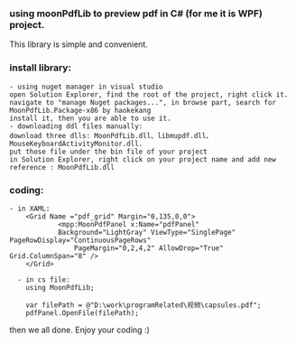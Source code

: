 ### using moonPdfLib to preview pdf in C# (for me it is WPF) project. 

This library is simple and convenient. 
### install library: 
	- using nuget manager in visual studio
	open Solution Explorer, find the root of the project, right click it. 
	navigate to "manage Nuget packages...", in browse part, search for MoonPdfLib.Package-x86 by haokekang
	install it, then you are able to use it.
	- downloading ddl files manually:
	download three dlls: MoonPdfLib.dll、libmupdf.dll、MouseKeyboardActivityMonitor.dll. 
	put those file under the bin file of your project
	in Solution Explorer, right click on your project name and add new reference : MoonPdfLib.dll
### coding:
  	- in XAML: 
	    <Grid Name ="pdf_grid" Margin="0,135,0,0">
	            <mpp:MoonPdfPanel x:Name="pdfPanel" 
	            Background="LightGray" ViewType="SinglePage"  PageRowDisplay="ContinuousPageRows"
	                PageMargin="0,2,4,2" AllowDrop="True" Grid.ColumnSpan="8" />
	    </Grid>

	  - in cs file:
	    using MoonPdfLib;
	
	    var filePath = @"D:\work\programRelated\视频\capsules.pdf";
	    pdfPanel.OpenFile(filePath);

then we all done.  Enjoy your coding :)
